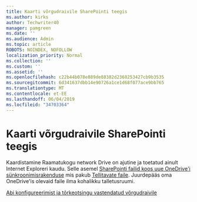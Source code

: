 ```yaml
---
title: Kaarti võrgudraivile SharePointi teegis
ms.author: kirks
author: Techwriter40
manager: pamgreen
ms.date: ''
ms.audience: Admin
ms.topic: article
ROBOTS: NOINDEX, NOFOLLOW
localization_priority: Normal
ms.collection: ''
ms.custom: ''
ms.assetid: ''
ms.openlocfilehash: c22b44b078e889de88382d2368253427cb9b3535
ms.sourcegitcommit: 6d341637dbb14e90726a1ce1d68f077ace9bb765
ms.translationtype: MT
ms.contentlocale: et-EE
ms.lasthandoff: 06/04/2019
ms.locfileid: "34703364"
---
```

# <a name="map-a-sharepoint-library-to-a-network-drive"></a>Kaarti võrgudraivile SharePointi teegis

Kaardistamine Raamatukogu network Drive on ajutine ja toetatud ainult Internet Exploreri kaudu. Selle asemel [SharePointi failid koos uue OneDrive'i sünkroonimisrakenduse](https://support.office.com/article/6de9ede8-5b6e-4503-80b2-6190f3354a88.aspx) mis pakub [Tellitavate faile](https://support.office.com/article/0e6860d3-d9f3-4971-b321-7092438fb38e.aspx). Juurdepääs oma OneDrive'is olevaid faile ilma kohalikku talletusruumi.
  
[Abi konfigureerimist ja tõrkeotsingu vastendatud võrgudraivile](https://go.microsoft.com/fwlink/?linkid=872946)
  

